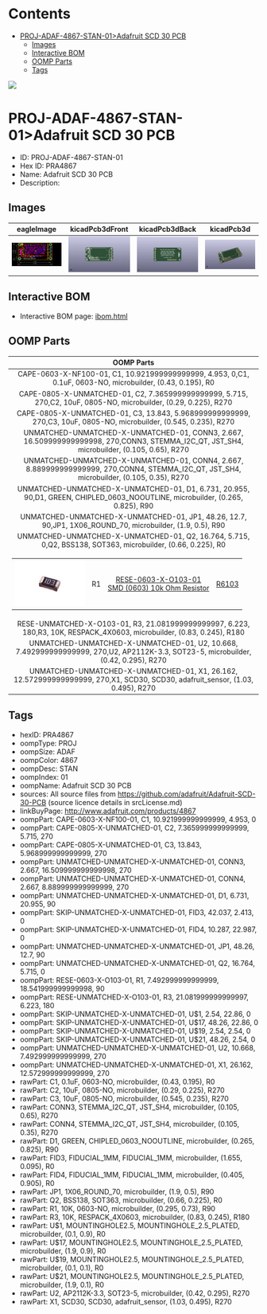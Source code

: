 



Contents
========

* [PROJ-ADAF-4867-STAN-01>Adafruit SCD 30 PCB](#proj-adaf-4867-stan-01adafruit-scd-30-pcb)
	* [Images](#images)
	* [Interactive BOM](#interactive-bom)
	* [OOMP Parts](#oomp-parts)
	* [Tags](#tags)
  
![][im]
# PROJ-ADAF-4867-STAN-01>Adafruit SCD 30 PCB

- ID: PROJ-ADAF-4867-STAN-01
- Hex ID: PRA4867
- Name: Adafruit SCD 30 PCB
- Description: 

## Images
  
  

|eagleImage|kicadPcb3dFront|kicadPcb3dBack|kicadPcb3d|
| :---: | :---: | :---: | :---: |
|[![eagleImage](eagleImage_140.png)](eagleImage_600.png)|[![kicadPcb3dFront](kicadPcb3dFront_140.png)](kicadPcb3dFront_600.png)|[![kicadPcb3dBack](kicadPcb3dBack_140.png)](kicadPcb3dBack_600.png)|[![kicadPcb3d](kicadPcb3d_140.png)](kicadPcb3d_600.png)|

## Interactive BOM

- Interactive BOM page: [ibom.html](kicad/bom/ibom.html)

## OOMP Parts
  

|OOMP Parts|
| :---: |
|CAPE-0603-X-NF100-01, C1, 10.921999999999999, 4.953, 0,C1, 0.1uF, 0603-NO, microbuilder, (0.43, 0.195), R0|
|CAPE-0805-X-UNMATCHED-01, C2, 7.365999999999999, 5.715, 270,C2, 10uF, 0805-NO, microbuilder, (0.29, 0.225), R270|
|CAPE-0805-X-UNMATCHED-01, C3, 13.843, 5.968999999999999, 270,C3, 10uF, 0805-NO, microbuilder, (0.545, 0.235), R270|
|UNMATCHED-UNMATCHED-X-UNMATCHED-01, CONN3, 2.667, 16.509999999999998, 270,CONN3, STEMMA_I2C_QT, JST_SH4, microbuilder, (0.105, 0.65), R270|
|UNMATCHED-UNMATCHED-X-UNMATCHED-01, CONN4, 2.667, 8.889999999999999, 270,CONN4, STEMMA_I2C_QT, JST_SH4, microbuilder, (0.105, 0.35), R270|
|UNMATCHED-UNMATCHED-X-UNMATCHED-01, D1, 6.731, 20.955, 90,D1, GREEN, CHIPLED_0603_NOOUTLINE, microbuilder, (0.265, 0.825), R90|
|UNMATCHED-UNMATCHED-X-UNMATCHED-01, JP1, 48.26, 12.7, 90,JP1, 1X06_ROUND_70, microbuilder, (1.9, 0.5), R90|
|UNMATCHED-UNMATCHED-X-UNMATCHED-01, Q2, 16.764, 5.715, 0,Q2, BSS138, SOT363, microbuilder, (0.66, 0.225), R0|
|<table><tr><td>![RESE-0603-X-O103-01](https://raw.githubusercontent.com/oomlout/oomlout_OOMP_parts/main/RESE-0603-X-O103-01/image_140.jpg)</td><td> R1</td><td>[RESE-0603-X-O103-01<br>SMD (0603) 10k Ohm Resistor](https://github.com/oomlout/oomlout_OOMP_parts/tree/main/RESE-0603-X-O103-01/)</td><td>[R6103](https://github.com/oomlout/oomlout_OOMP_parts/tree/main/RESE-0603-X-O103-01/)</td></tr></table>|
|RESE-UNMATCHED-X-O103-01, R3, 21.081999999999997, 6.223, 180,R3, 10K, RESPACK_4X0603, microbuilder, (0.83, 0.245), R180|
|UNMATCHED-UNMATCHED-X-UNMATCHED-01, U2, 10.668, 7.492999999999999, 270,U2, AP2112K-3.3, SOT23-5, microbuilder, (0.42, 0.295), R270|
|UNMATCHED-UNMATCHED-X-UNMATCHED-01, X1, 26.162, 12.572999999999999, 270,X1, SCD30, SCD30, adafruit_sensor, (1.03, 0.495), R270|

## Tags

- hexID: PRA4867
- oompType: PROJ
- oompSize: ADAF
- oompColor: 4867
- oompDesc: STAN
- oompIndex: 01
- oompName: Adafruit SCD 30 PCB
- sources: All source files from https://github.com/adafruit/Adafruit-SCD-30-PCB (source licence details in srcLicense.md)
- linkBuyPage: http://www.adafruit.com/products/4867
- oompPart: CAPE-0603-X-NF100-01, C1, 10.921999999999999, 4.953, 0
- oompPart: CAPE-0805-X-UNMATCHED-01, C2, 7.365999999999999, 5.715, 270
- oompPart: CAPE-0805-X-UNMATCHED-01, C3, 13.843, 5.968999999999999, 270
- oompPart: UNMATCHED-UNMATCHED-X-UNMATCHED-01, CONN3, 2.667, 16.509999999999998, 270
- oompPart: UNMATCHED-UNMATCHED-X-UNMATCHED-01, CONN4, 2.667, 8.889999999999999, 270
- oompPart: UNMATCHED-UNMATCHED-X-UNMATCHED-01, D1, 6.731, 20.955, 90
- oompPart: SKIP-UNMATCHED-X-UNMATCHED-01, FID3, 42.037, 2.413, 0
- oompPart: SKIP-UNMATCHED-X-UNMATCHED-01, FID4, 10.287, 22.987, 0
- oompPart: UNMATCHED-UNMATCHED-X-UNMATCHED-01, JP1, 48.26, 12.7, 90
- oompPart: UNMATCHED-UNMATCHED-X-UNMATCHED-01, Q2, 16.764, 5.715, 0
- oompPart: RESE-0603-X-O103-01, R1, 7.492999999999999, 18.541999999999998, 90
- oompPart: RESE-UNMATCHED-X-O103-01, R3, 21.081999999999997, 6.223, 180
- oompPart: SKIP-UNMATCHED-X-UNMATCHED-01, U$1, 2.54, 22.86, 0
- oompPart: SKIP-UNMATCHED-X-UNMATCHED-01, U$17, 48.26, 22.86, 0
- oompPart: SKIP-UNMATCHED-X-UNMATCHED-01, U$19, 2.54, 2.54, 0
- oompPart: SKIP-UNMATCHED-X-UNMATCHED-01, U$21, 48.26, 2.54, 0
- oompPart: UNMATCHED-UNMATCHED-X-UNMATCHED-01, U2, 10.668, 7.492999999999999, 270
- oompPart: UNMATCHED-UNMATCHED-X-UNMATCHED-01, X1, 26.162, 12.572999999999999, 270
- rawPart: C1, 0.1uF, 0603-NO, microbuilder, (0.43, 0.195), R0
- rawPart: C2, 10uF, 0805-NO, microbuilder, (0.29, 0.225), R270
- rawPart: C3, 10uF, 0805-NO, microbuilder, (0.545, 0.235), R270
- rawPart: CONN3, STEMMA_I2C_QT, JST_SH4, microbuilder, (0.105, 0.65), R270
- rawPart: CONN4, STEMMA_I2C_QT, JST_SH4, microbuilder, (0.105, 0.35), R270
- rawPart: D1, GREEN, CHIPLED_0603_NOOUTLINE, microbuilder, (0.265, 0.825), R90
- rawPart: FID3, FIDUCIAL_1MM, FIDUCIAL_1MM, microbuilder, (1.655, 0.095), R0
- rawPart: FID4, FIDUCIAL_1MM, FIDUCIAL_1MM, microbuilder, (0.405, 0.905), R0
- rawPart: JP1, 1X06_ROUND_70, microbuilder, (1.9, 0.5), R90
- rawPart: Q2, BSS138, SOT363, microbuilder, (0.66, 0.225), R0
- rawPart: R1, 10K, 0603-NO, microbuilder, (0.295, 0.73), R90
- rawPart: R3, 10K, RESPACK_4X0603, microbuilder, (0.83, 0.245), R180
- rawPart: U$1, MOUNTINGHOLE2.5, MOUNTINGHOLE_2.5_PLATED, microbuilder, (0.1, 0.9), R0
- rawPart: U$17, MOUNTINGHOLE2.5, MOUNTINGHOLE_2.5_PLATED, microbuilder, (1.9, 0.9), R0
- rawPart: U$19, MOUNTINGHOLE2.5, MOUNTINGHOLE_2.5_PLATED, microbuilder, (0.1, 0.1), R0
- rawPart: U$21, MOUNTINGHOLE2.5, MOUNTINGHOLE_2.5_PLATED, microbuilder, (1.9, 0.1), R0
- rawPart: U2, AP2112K-3.3, SOT23-5, microbuilder, (0.42, 0.295), R270
- rawPart: X1, SCD30, SCD30, adafruit_sensor, (1.03, 0.495), R270



[im]: kicadPcb3d_450.png

